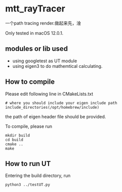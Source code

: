 # mtt_rayTracer
一个path tracing render.做起来先，淦

Only tested in macOS 12.0.1.

## modules or lib used
- using googletest as UT module
- using eigen3 to do mathemtical calculating.

## How to compile
Please edit following line in CMakeLists.txt
```
# where you should include your eigen include path
include_directories(/opt/homebrew/include)
```
the path of eigen header file should be provided.

To compile, please run
```
mkdir build
cd build
cmake ..
make
```

## How to run UT
Entering the build directory, run
```
python3 ../testUT.py
```